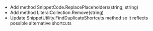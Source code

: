 * Add method SnippetCode.ReplacePlaceholders(string, string)
* Add method LiteralCollection.Remove(string)
* Update SnippetUtility.FindDuplicateShortcuts method so it reflects possible alternative shortcuts